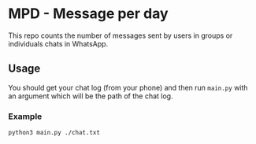 # MPD - Message per day

This repo counts the number of messages sent by users in groups or individuals chats in WhatsApp.

## Usage

You should get your chat log (from your phone) and then run `main.py` with an argument which will be the path of the chat log.

### Example

`python3 main.py ./chat.txt`
